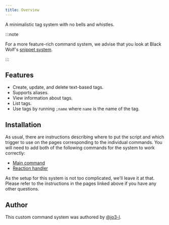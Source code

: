 ```yaml
---
title: Overview
---
```


A minimalistic tag system with no bells and whistles.

:::note

For a more feature-rich command system, we advise that you look at Black Wolf's [snippet system](https://github.com/BlackWolfWoof/yagpdb-cc/tree/master/Snippets).

:::

## Features

- Create, update, and delete text-based tags.
- Supports aliases.
- View information about tags.
- List tags.
- Use tags by running `;name` where `name` is the name of the tag.

## Installation

As usual, there are instructions describing where to put the script and which trigger to use on the pages corresponding to the individual commands. You will need to add both of the following commands for the system to work correctly:

- [Main command](main-cc)
- [Reaction handler](reaction-handler)

As the setup for this system is not too complicated, we'll leave it at that. Please refer to the instructions in the pages linked above if you have any other questions.

## Author

This custom command system was authored by [@jo3-l](https://github.com/jo3-l).
